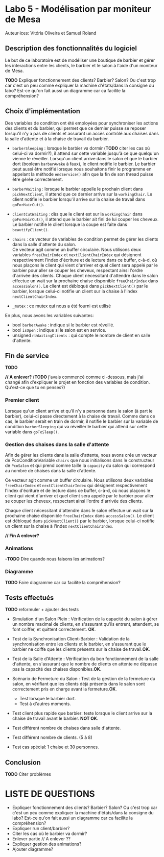 # Labo 5 - Modélisation par moniteur de Mesa

Auteur·ices: Vitória Oliveira et Samuel Roland

## Description des fonctionnalités du logiciel
Le but de ce laboratoire est de modéliser une boutique de barbier et gérer les interactions entre les clients, le barbier et le salon à l'aide d'un moniteur de Mesa. 

__TODO__ Expliquer fonctionnement des clients? Barbier? Salon? Ou c'est trop car c'est un peu comme expliquer la machine d'états/dans la consigne du labo? Est-ce qu'on fait aussi un diagramme car ca facilite la compréhension?

## Choix d'implémentation

Des variables de condition ont été employées pour synchroniser les actions des clients et du barbier, qui permet que ce dernier puisse se reposer lorsqu'il n'y a pas de clients et assurant un accès contrôlé aux chaises dans la salle d'attente et à la chaise de travail du barbier. 

- `barberSleeping` : lorsque le barbier va dormir (__TODO__ citer les cas où celui-ci va dormir?), il attend sur cette variable jusqu'à ce que quelqu'un vienne le réveiller. Lorsqu'un client arrive dans le salon et que le barbier dort (boolean `barberAwake` à faux), le client notifie le barbier. 
Le barbier peut aussi être notifié lorsque nous souhaitons finir le programme en appelant la méthode `endService()` afin que la fin de son thread puisse être gérée correctement. 

- `barberWaiting` : lorsque le barbier appelle le prochain client dans `pickNextClient`, il attend que ce dernier arrive sur la `workingChair`. Le client notifie le barbier lorsqu'il arrive sur la chaise de travail dans `goForHairCut()`.  

- `clientCutWaiting` :  dès que le client est sur la `workingChair` dans `goForHairCut()`, il attend que le barbier ait fini de lui couper les cheveux. Le barbier notifie le client lorsque la coupe est faite dans `beautifyClient()`.

- `chairs` : ce vecteur de variables de condition permet de gérer les clients dans la salle d'attente du salon.  
Ce vecteur agit comme un buffer circulaire. Nous utilisons deux variables `freeChairIndex` et `nextClientChairIndex` qui désignent respectivement l'index d'écriture et de lecture dans ce buffer, c-à-d, où nous plaçons le client qui vient d'arriver et quel client sera appelé par le barbier pour aller se couper les cheveux, respectant ainsi l'ordre d'arrivée des clients. 
Chaque client nécessitant d'attendre dans le salon effectue un wait sur la prochaine chaise disponible `freeChairIndex` dans `accessSalon()`. Le client est débloqué dans `pickNextClient()` par le barbier, lorsque celui-ci notifie un client sur la chaise à l'index `nextClientChairIndex`. 

- `_mutex` : ce mutex qui nous a été fourni est utilisé 

En plus, nous avons les variables suivantes:
- bool `barberAwake` : indique si le barbier est réveillé.
- bool `isOpen` : indique si le salon est en service. 
- unsigned `nbWaitingClients` : qui compte le nombre de client en salle d'attente. 

## Fin de service
__TODO__

**// A enlever?**
(__TODO__ j'avais commencé comme ci-dessous, mais j'ai changé afin d'expliquer le projet en fonction des variables de condition. Qu'est-ce que tu en penses?)

### Premier client

Lorsque qu'un client arrive et qu'il n'y a personne dans le salon (à part le barbier), celui-ci passe directement à la chaise de travail. 
Comme dans ce cas, le barbier serait en train de dormir, il notifie le barbier sur la variable de condition `barberSleeping` qui va réveiller le barbier qui attend sur cette variable dans `goToSleep()`.

### Gestion des chaises dans la salle d'attente

Afin de gérer les clients dans la salle d'attente, nous avons crée un vecteur de PcoConditionVariable `chairs` que nous initialisons dans le constructeur de `PcoSalon` et qui prend comme taille la `capacity` du salon qui correspond au nombre de chaises dans la salle d'attente. 

Ce vecteur agit comme un buffer circulaire. Nous utilisons deux variables `freeChairIndex` et `nextClientChairIndex` qui désignent respectivement l'index d'écriture et de lecture dans ce buffer, c-à-d, où nous plaçons le client qui vient d'arriver et quel client sera appelé par le barbier pour aller se couper les cheveux, respectant ainsi l'ordre d'arrivée des clients. 

Chaque client nécessitant d'attendre dans le salon effectue un wait sur la prochaine chaise disponible `freeChairIndex` dans `accessSalon()`. Le client est débloqué dans `pickNextClient()` par le barbier, lorsque celui-ci notifie un client sur la chaise à l'index `nextClientChairIndex`. 

**// Fin A enlever?**

### Animations
-__TODO__ Dire quando nous faisons les animations?

### Diagramme
__TODO__ Faire diagramme car ca facilite la compréhension?


## Tests effectués

__TODO__ reformuler + ajouter des tests

- Simulation d'un Salon Plein : Vérification de la capacité du salon à gérer un nombre maximal de clients, en s'assurant qu'ils entrent, attendent, se font coiffer, et quittent correctement. **OK**. 

- Test de la Synchronisation Client-Barbier : Validation de la synchronisation entre les clients et le barbier, en s'assurant que le barbier ne coiffe que les clients présents sur la chaise de travail.**OK**.

- Test de la Salle d'Attente : Vérification du bon fonctionnement de la salle d'attente, en s'assurant que le nombre de clients en attente ne dépasse pas la capacité des chaises disponibles.**OK**.

- Scénario de Fermeture du Salon : Test de la gestion de la fermeture du salon, en vérifiant que les clients déjà présents dans le salon sont correctement pris en charge avant la fermeture.**OK**.
    - Test lorsque le barbier dort. 
    - Test à d'autres moments. 

- Test client plus rapide que barbier: teste lorsque le client arrive sur la chaise de travail avant le barbier. **NOT OK**.

- Test différent nombre de chaises dans salle d'attente. 

- Test différent nombre de clients. (5 à 8) 

- Test cas spécial: 1 chaise et 30 personnes.



## Conclusion

__TODO__ Citer problèmes




# LISTE DE QUESTIONS 
- Expliquer fonctionnement des clients? Barbier? Salon? Ou c'est trop car c'est un peu comme expliquer la machine d'états/dans la consigne du labo? Est-ce qu'on fait aussi un diagramme car ca facilite la compréhension?
- Expliquer run client/barbier?
- Citer les cas où le barbier va dormir?
- Enlever partie // A enlever   ??
- Expliquer gestion des animations?
- Ajouter diagramme?
